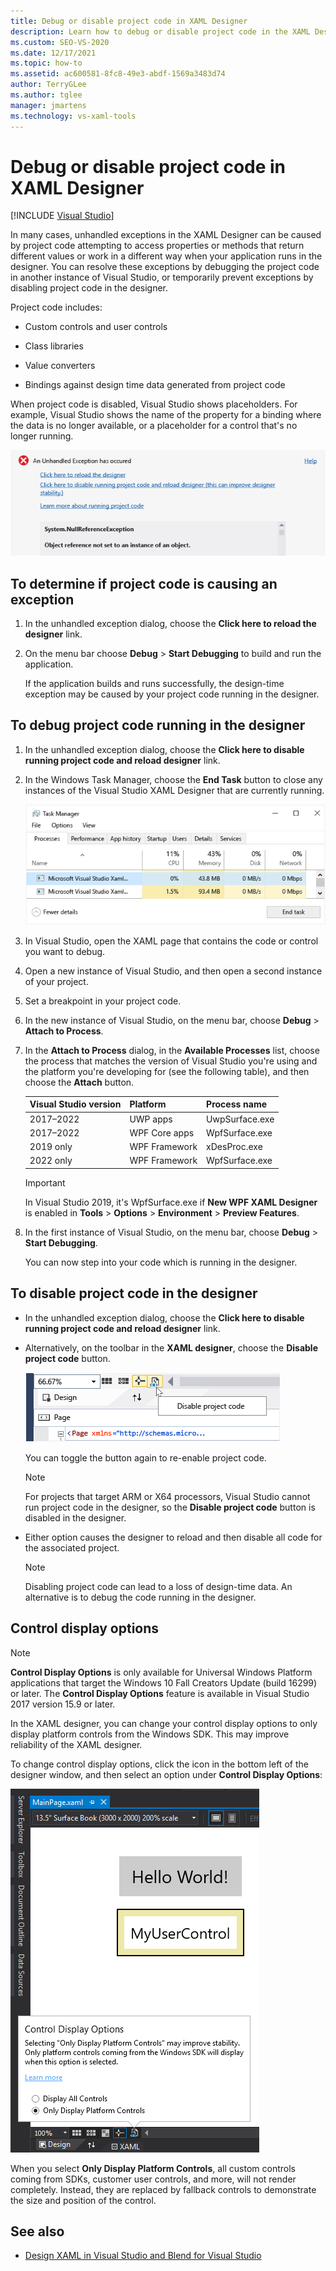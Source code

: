 ```yaml
---
title: Debug or disable project code in XAML Designer
description: Learn how to debug or disable project code in the XAML Designer, including how to debug running project code in another instance of Visual Studio.
ms.custom: SEO-VS-2020
ms.date: 12/17/2021
ms.topic: how-to
ms.assetid: ac600581-8fc8-49e3-abdf-1569a3483d74
author: TerryGLee
ms.author: tglee
manager: jmartens
ms.technology: vs-xaml-tools
---
```

# Debug or disable project code in XAML Designer

 [!INCLUDE [Visual Studio](~/includes/applies-to-version/vs-not-mac.md)]

In many cases, unhandled exceptions in the XAML Designer can be caused by project code attempting to access properties or methods that return different values or work in a different way when your application runs in the designer. You can resolve these exceptions by debugging the project code in another instance of Visual Studio, or temporarily prevent exceptions by disabling project code in the designer.

Project code includes:

- Custom controls and user controls

- Class libraries

- Value converters

- Bindings against design time data generated from project code

When project code is disabled, Visual Studio shows placeholders. For example, Visual Studio shows the name of the property for a binding where the data is no longer available, or a placeholder for a control that's no longer running.

![Unhandled exception dialog](media/xaml_unhandledexception.png)

## To determine if project code is causing an exception

1. In the unhandled exception dialog, choose the **Click here to reload the designer** link.

2. On the menu bar choose **Debug** > **Start Debugging** to build and run the application.

     If the application builds and runs successfully, the design-time exception may be caused by your project code running in the designer.

## To debug project code running in the designer

1. In the unhandled exception dialog, choose the **Click here to disable running project code and reload designer** link.

2. In the Windows Task Manager, choose the **End Task** button to close any instances of the Visual Studio XAML Designer that are currently running.

     ![XAML designer instances in TaskManager](media/xaml_taskmanager.png)

3. In Visual Studio, open the XAML page that contains the code or control you want to debug.

4. Open a new instance of Visual Studio, and then open a second instance of your project.

5. Set a breakpoint in your project code.

6. In the new instance of Visual Studio, on the menu bar, choose **Debug** > **Attach to Process**.

7. In the **Attach to Process** dialog, in the **Available Processes** list, choose the process that matches the version of Visual Studio you're using and the platform you're developing for (see the following table), and then choose the **Attach** button.

    |Visual Studio version | Platform      | Process name   |
    |----------------------|---------------|----------------|
    |2017&ndash;2022       | UWP apps      | UwpSurface.exe |
    |2017&ndash;2022       | WPF Core apps | WpfSurface.exe |
    |2019 only             | WPF Framework | xDesProc.exe   |
    |2022 only             | WPF Framework | WpfSurface.exe |

    > [!IMPORTANT]
    > In Visual Studio 2019, it's WpfSurface.exe if **New WPF XAML Designer** is enabled in **Tools** > **Options** > **Environment** > **Preview Features**.

8. In the first instance of Visual Studio, on the menu bar, choose **Debug** > **Start Debugging**.

     You can now step into your code which is running in the designer.

## To disable project code in the designer

- In the unhandled exception dialog, choose the **Click here to disable running project code and reload designer** link.

- Alternatively, on the toolbar in the **XAML designer**, choose the **Disable project code** button.

     ![The Disable Project Code button](media/xaml_disablecode.png)

     You can toggle the button again to re-enable project code.

    > [!NOTE]
    > For projects that target ARM or X64 processors, Visual Studio cannot run project code in the designer, so the **Disable project code** button is disabled in the designer.

- Either option causes the designer to reload and then disable all code for the associated project.

    > [!NOTE]
    > Disabling project code can lead to a loss of design-time data. An alternative is to debug the code running in the designer.

## Control display options

> [!NOTE]
> **Control Display Options** is only available for Universal Windows Platform applications that target the Windows 10 Fall Creators Update (build 16299) or later. The **Control Display Options** feature is available in Visual Studio 2017 version 15.9 or later.

In the XAML designer, you can change your control display options to only display platform controls from the Windows SDK. This may improve reliability of the XAML designer.

To change control display options, click the icon in the bottom left of the designer window, and then select an option under **Control Display Options**:

![Control Display Options](media/control_display_options.png)

When you select **Only Display Platform Controls**, all custom controls coming from SDKs, customer user controls, and more, will not render completely. Instead, they are replaced by fallback controls to demonstrate the size and position of the control.

## See also

- [Design XAML in Visual Studio and Blend for Visual Studio](designing-xaml-in-visual-studio.md)
